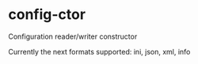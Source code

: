 config-ctor
===========

Configuration reader/writer constructor

Currently the next formats supported: ini, json, xml, info
